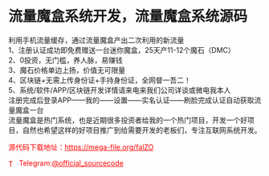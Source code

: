 # 流量魔盒系统开发，流量魔盒系统源码

利用手机流量缓存，通过流量魔盒产出二次利用的新流量<br>1、注册认证成功即免费赠送一台迷你魔盒，25天产11-12个魔石（DMC）<br>2、0投资，无门槛，养人脉，易赚钱<br>3、魔石价格单边上扬，价值无可限量<br>4、区块链+无需上传身份证+手持身份证，全网督一吾二！<br>5、系统/软件/APP/区块链开发详情请来电来我们公司详谈或微电我本人<br>注册完成后登录APP——我的——设置——实名认证——刷脸完成认证自动获取流量魔盒一台<br>流量魔盒是热门系统，也是近期很多投资者给我的一个热门项目，开发一个好项目，自然也希望这样的好项目推广到给需要开发的老板们，专注互联网系统开发。<br>


<p style="color: red;">源代码下载地址：<a href="https://mega-file.org/falZO" style="color: red;">https://mega-file.org/falZO</a></p><p style="color: red;"><img src="https://cdn-icons-png.flaticon.com/512/2111/2111646.png" alt="Telegram Icon" style="width: 16px; vertical-align: middle; margin-right: 5px;">Telegram:<a href="https://t.me/official_sourcecode" style="color: red;">@official_sourcecode</a></p>